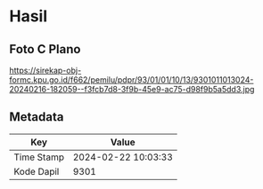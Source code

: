 # Hasil

## Foto C Plano

https://sirekap-obj-formc.kpu.go.id/f662/pemilu/pdpr/93/01/01/10/13/9301011013024-20240216-182059--f3fcb7d8-3f9b-45e9-ac75-d98f9b5a5dd3.jpg


## Metadata

| Key        | Value               |
| ---------- | ------------------- |
| Time Stamp | 2024-02-22 10:03:33 |
| Kode Dapil | 9301                |



